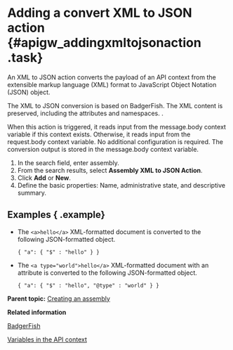 # Adding a convert XML to JSON action {#apigw_addingxmltojsonaction .task}

An XML to JSON action converts the payload of an API context from the extensible markup language \(XML\) format to JavaScript Object Notation \(JSON\) object.

The XML to JSON conversion is based on BadgerFish. The XML content is preserved, including the attributes and namespaces. .

When this action is triggered, it reads input from the message.body context variable if this context exists. Otherwise, it reads input from the request.body context variable. No additional configuration is required. The conversion output is stored in the message.body context variable.

1.   In the search field, enter assembly. 
2.   From the search results, select **Assembly XML to JSON Action**. 
3.   Click **Add** or **New**. 
4.   Define the basic properties: Name, administrative state, and descriptive summary. 

## Examples { .example}

-   The `<a>hello</a>` XML-formatted document is converted to the following JSON-formatted object.

    ```
    { "a": { "$" : "hello" } }
    ```

-   The `<a type="world">hello</a>` XML-formatted document with an attribute is converted to the following JSON-formatted object.

    ```
    { "a": { "$" : "hello", "@type" : "world" } }
    ```


**Parent topic:** [Creating an assembly](apigw_configuringassembly.md)

**Related information**  


[BadgerFish](http://badgerfish.ning.com)

[Variables in the API context](apigw_contextvariables.md)

